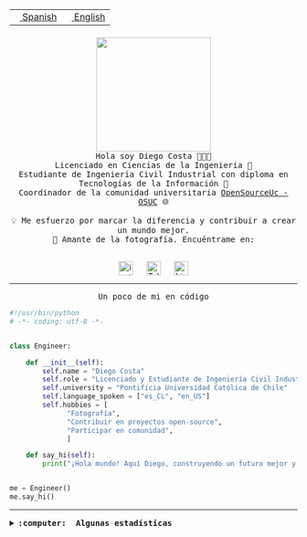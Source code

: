 <table border="0"  align="right">
 <tr><td><a href="README.md"><img src="https://upload.wikimedia.org/wikipedia/commons/thumb/8/89/Bandera_de_Espa%C3%B1a.svg/1200px-Bandera_de_Espa%C3%B1a.svg.png" height="10"> Spanish</a></td>
 <td><a href="README.en.md"><img src="https://upload.wikimedia.org/wikipedia/commons/a/a4/Flag_of_the_United_States.svg" height="10"> English</a></td></tr>
</table><br><br><br>

<p align="center">
  <img src="https://github.com/diegocostares/diegocostares/blob/main/Images/aaa2.gif?raw=true" height="200px" weight="200px">
  <br><samp>
    Hola soy Diego Costa 👨🏻‍💻<br>
    Licenciado en Ciencias de la Ingeniería 🤖<br>
    Estudiante de Ingeniería Civil Industrial con diploma en Tecnologías de la Información 🧠<br>
    Coordinador de la comunidad universitaria <a href="https://github.com/open-source-uc">OpenSourceUc - OSUC</a> 🌐<br>
  <br>
    💡 Me esfuerzo por marcar la diferencia y contribuir a crear un mundo mejor.<br>
    📸 Amante de la fotografía. Encuéntrame en: <br>
  <br></samp>
</p>

<p align="center">
   <a href="https://instagram.com/diegocosta_no" target="blank">
      <img align="center" src="https://cdn.jsdelivr.net/npm/simple-icons@3.0.1/icons/instagram.svg" alt="instagram" height="25px" width="25px" />
      &#8203;
   </a>
   &nbsp; &nbsp; &nbsp;
   <a href="https://t.me/diegocosta_no" target="blank">
      <img align="center" alt="Telegram" width="25px" src="https://icons-for-free.com/iconfiles/png/512/Telegram-1324888767380505522.png" />
      &#8203;
   </a>
   &nbsp; &nbsp; &nbsp;
   <a href="https://www.linkedin.com/in/diegocostar/" target="blank">
      <img align="center" alt="LinkedIn" width="25px" src="https://img.icons8.com/metro/452/linkedin.png" />
      &#8203;
   </a>
</p>

---

<p align="center"><front size="25"><samp>Un poco de mi en código</samp></front></p>

```python
#!/usr/bin/python
# -*- coding: utf-8 -*-


class Engineer:

    def __init__(self):
        self.name = "Diego Costa"
        self.role = "Licenciado y Estudiante de Ingeniería Civil Industrial"
        self.university = "Pontificia Universidad Católica de Chile"
        self.language_spoken = ["es_CL", "en_US"]
        self.hobbies = [
              "Fotografía",
              "Contribuir en proyectos open-source",
              "Participar en comunidad",
              ]

    def say_hi(self):
        print("¡Hola mundo! Aquí Diego, construyendo un futuro mejor y cambiando el mundo.")


me = Engineer()
me.say_hi()
```

---

<details>
  <summary><b><samp>:computer: &nbsp;Algunas estadísticas</samp></b></summary>
  <br/></p>

<!--START_SECTION:waka-->
![Code Time](http://img.shields.io/badge/Code%20Time-1%2C709%20hrs-blue)

📅 **Soy más productivo los Miércoles** 

```text
Lunes                    9102 commits        ██░░░░░░░░░░░░░░░░░░░░░░░   06.77 % 
Martes                   4341 commits        █░░░░░░░░░░░░░░░░░░░░░░░░   03.23 % 
Miércoles                42927 commits       ████████░░░░░░░░░░░░░░░░░   31.95 % 
Jueves                   35548 commits       ███████░░░░░░░░░░░░░░░░░░   26.46 % 
Viernes                  37678 commits       ███████░░░░░░░░░░░░░░░░░░   28.04 % 
Sábado                   4380 commits        █░░░░░░░░░░░░░░░░░░░░░░░░   03.26 % 
Domingo                  376 commits         ░░░░░░░░░░░░░░░░░░░░░░░░░   00.28 % 
```


📊 **Esta semana me dediqué a** 

```text
🐱‍💻 Proyectos: 
buk-webapp               7 hrs 46 mins       ████████████████████████░   94.33 % 
stable-diffusion-webui   22 mins             █░░░░░░░░░░░░░░░░░░░░░░░░   04.65 % 
Testing-Tareas-2024-1    2 mins              ░░░░░░░░░░░░░░░░░░░░░░░░░   00.53 % 
ComfyUI                  2 mins              ░░░░░░░░░░░░░░░░░░░░░░░░░   00.48 % 
Testing-Grupo-54         0 secs              ░░░░░░░░░░░░░░░░░░░░░░░░░   00.01 % 
```


 Last Updated on 18/07/2024 20:33:04 UTC
<!--END_SECTION:waka-->

<p align="center"> <img src="https://github-readme-stats.vercel.app/api?username=diegocostares&show_icons=true&theme=ayu-mirage" alt="abhisheknaiidu" /></p>

</details>
